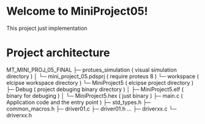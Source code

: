 # Welcome to MiniProject05!
This project just implementation 

# Project architecture
MT_MINI_PROJ_05_FINAL
	├─ protues_simulation				( visual simulation directory		)
	│	└─ mini_project_05.pdsprj		( require proteus 8			)
	└─ workspace					( elcipse workspace directory		)
		└─ MiniProject5 			( elcipse project directory		)
			├─ Debug			( project debuging binary directory	)
			│  ├─ MiniProject5.elf		( binary for debuging			)
			│  └─ MiniProject5.hex		( just binary				)
			├─ main.c			( Application code and the entry point	)
			├─ std_types.h
			├─ common_macros.h
			├─ driver01.c
			├─ driver01.h
			...
			├─ driverxx.c
			└─ driverxx.h

